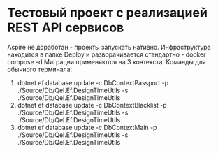 # Тестовый проект с реализацией REST API сервисов

Aspire не доработан - проекты запускать нативно. Инфраструктура находится в папке Deploy и разворачивается стандартно - docker compose -d
Миграции применяются на 3 контекста. Команды для обычного терминала:
1) dotnet ef database update -c DbContextPassport -p ./Source/Db/Qel.Ef.DesignTimeUtils -s ./Source/Db/Qel.Ef.DesignTimeUtils
2) dotnet ef database update -c DbContextBlacklist -p ./Source/Db/Qel.Ef.DesignTimeUtils -s ./Source/Db/Qel.Ef.DesignTimeUtils
3) dotnet ef database update -c DbContextMain -p ./Source/Db/Qel.Ef.DesignTimeUtils -s ./Source/Db/Qel.Ef.DesignTimeUtils